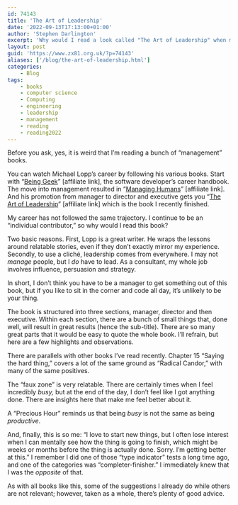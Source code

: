 ```yaml
---
id: 74143
title: 'The Art of Leadership'
date: '2022-09-13T17:13:00+01:00'
author: 'Stephen Darlington'
excerpt: 'Why would I read a look called "The Art of Leadership" when my day-to-day job is as an ''individual contributor''?'
layout: post
guid: 'https://www.zx81.org.uk/?p=74143'
aliases: ['/blog/the-art-of-leadership.html']
categories:
    - Blog
tags:
    - books
    - computer science
    - Computing
    - engineering
    - leadership
    - management
    - reading
    - reading2022
---
```


Before you ask, yes, it is weird that I’m reading a bunch of “management” books.

You can watch Michael Lopp’s career by following his various books. Start with “[Being Geek](https://amzn.to/3AQ9w05)” [affiliate link], the software developer’s career handbook. The move into management resulted in “[Managing Humans](https://amzn.to/3KPQPhJ)” [affiliate link]. And his promotion from manager to director and executive gets you “[The Art of Leadership](https://amzn.to/3wYr2hC)” [affiliate link] which is the book I recently finished.

My career has not followed the same trajectory. I continue to be an “individual contributor,” so why would I read this book?

Two basic reasons. First, Lopp is a great writer. He wraps the lessons around relatable stories, even if they don’t exactly mirror my experience. Secondly, to use a cliché, leadership comes from everywhere. I may not *manage* people, but I *do* have to lead. As a consultant, my whole job involves influence, persuasion and strategy.

In short, I don’t think you have to be a manager to get something out of this book, but if you like to sit in the corner and code all day, it’s unlikely to be your thing.

The book is structured into three sections, manager, director and then executive. Within each section, there are a bunch of small things that, done well, will result in great results (hence the sub-title). There are so many great parts that it would be easy to quote the whole book. I’ll refrain, but here are a few highlights and observations.

There are parallels with other books I’ve read recently. Chapter 15 “Saying the hard thing,” covers a lot of the same ground as “Radical Candor,” with many of the same positives.

The “faux zone” is very relatable. There are certainly times when I feel incredibly *busy,* but at the end of the day, I don’t feel like I got anything done. There are insights here that make me feel better about it.

A “Precious Hour” reminds us that being *busy* is not the same as being *productive*.

And, finally, this is so me: “I love to start new things, but I often lose interest when I can mentally see how the thing is going to finish, which might be weeks or months before the thing is actually done. Sorry. I’m getting better at this.” I remember I did one of those “type indicator” tests a long time ago, and one of the categories was “completer-finisher.” I immediately knew that I was the *opposite* of that.

As with all books like this, some of the suggestions I already do while others are not relevant; however, taken as a whole, there’s plenty of good advice.